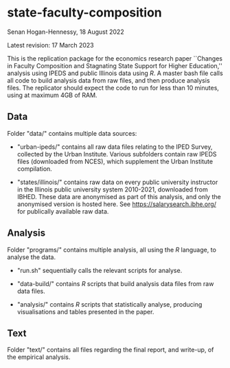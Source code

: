 # state-faculty-composition

Senan Hogan-Hennessy, 18 August 2022

Latest revision: 17 March 2023

This is the replication package for the economics research paper ``Changes in Faculty Composition and Stagnating State Support for Higher Education,'' analysis using IPEDS and public Illinois data using *R*.
A master bash file calls all code to build analysis data from raw files, and then produce analysis files.
The replicator should expect the code to run for less than 10 minutes, using at maximum 4GB of RAM.

## Data

Folder "data/" contains multiple data sources:

- "urban-ipeds/" contains all raw data files relating to the IPED Survey, collected by the Urban Institute.
Various subfolders contain raw IPEDS files (downloaded from NCES), which supplement the Urban Institute compilation.

- "states/illinois/" contains raw data on every public university instructor in the Illinois public university system 2010-2021, downloaded from IBHED.
These data are anonymised as part of this analysis, and only the anonymised version is hosted here.
See https://salarysearch.ibhe.org/ for publically available raw data.

## Analysis

Folder "programs/" contains multiple analysis, all using the *R* language, to analyse the data.

- "run.sh" sequentially calls the relevant scripts for analyse.

- "data-build/" contains *R* scripts that build analysis data files from raw data files.

- "analysis/" contains *R* scripts that statistically analyse, producing visualisations and tables presented in the paper.

## Text

Folder "text/" contains all files regarding the final report, and write-up, of the empirical analysis.
